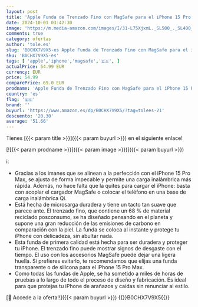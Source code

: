 ```yaml
---
layout: post
title: 'Apple Funda de Trenzado Fino con MagSafe para el iPhone 15 Pro MAX - Negro '
date: 2024-10-01 03:42:30
image: 'https://m.media-amazon.com/images/I/31-L75XjxmL._SL500_._SL400_.jpg'
comments: true
category: ofertas
author: 'tole.es'
slug: 'B0CHX7V9X5-es Apple Funda de Trenzado Fino con MagSafe para el iPhone 15...'
sku: 'B0CHX7V9X5-es'
tags: [ 'apple','iphone','magsafe','🇪🇸', ]
actualPrice: 54.99 EUR
currency: EUR
price: 54.99
comparePrice: 69.0 EUR
prodname: 'Apple Funda de Trenzado Fino con MagSafe para el iPhone 15 Pro MAX - Negro '
country: 'es'
flag: '🇪🇸'
brand: ''
buyurl: 'https://www.amazon.es/dp/B0CHX7V9X5/?tag=tolees-21'
descuento: '20.30'
average: '51.66'
---
```


Tienes [{{< param title >}}]({{< param buyurl >}}) en el siguiente enlace!

[![{{< param prodname >}}]({{< param image >}})]({{< param buyurl >}})

ℹ️:

- Gracias a los imanes que se alinean a la perfección con el iPhone 15 Pro Max, se ajusta de forma impecable y permite una carga inalámbrica más rápida. Además, no hace falta que la quites para cargar el iPhone: basta con acoplar el cargador MagSafe o colocar el teléfono en una base de carga inalámbrica Qi.
- Está hecha de microsarga duradera y tiene un tacto tan suave que parece ante. El trenzado fino, que contiene un 68 % de material reciclado posconsumo, se ha diseñado pensando en el planeta y supone una gran reducción de las emisiones de carbono en comparación con la piel. La funda se coloca al instante y protege tu iPhone con delicadeza, sin abultar nada.
- Esta funda de primera calidad está hecha para ser duradera y proteger tu iPhone. El trenzado fino puede mostrar signos de desgaste con el tiempo. El uso con los accesorios MagSafe puede dejar una ligera huella. Si prefieres evitarlo, te recomendamos que elijas una funda transparente o de silicona para el iPhone 15 Pro Max.
- Como todas las fundas de Apple, se ha sometido a miles de horas de pruebas a lo largo de todo el proceso de diseño y fabricación. Es ideal para que protejas tu iPhone de arañazos y caídas sin renunciar al estilo.

[🛒 Accede a la oferta!!]({{< param buyurl >}})
{{<world>}}B0CHX7V9X5{{</world>}}

